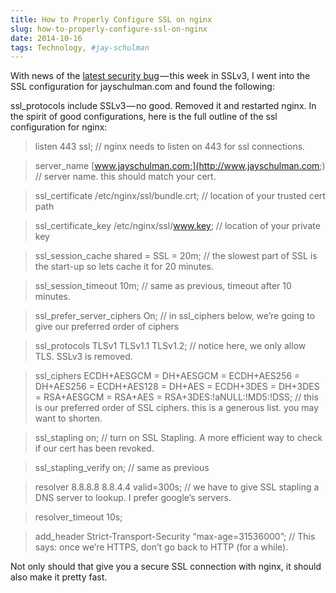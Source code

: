 ```yaml
---
title: How to Properly Configure SSL on nginx
slug: how-to-properly-configure-ssl-on-nginx
date: 2014-10-16
tags: Technology, #jay-schulman
---
```


With news of the [latest security bug](http://googleonlinesecurity.blogspot.com/2014/10/this-poodle-bites-exploiting-ssl-30.html) — this week in SSLv3, I went into the SSL configuration for jayschulman.com and found the following:

ssl_protocols include SSLv3 — no good. Removed it and restarted nginx. In the spirit of good configurations, here is the full outline of the ssl configuration for nginx:

> listen 443 ssl; // nginx needs to listen on 443 for ssl connections.

> server_name [www.jayschulman.com;](http://www.jayschulman.com;) // server name. this should match your cert.

> ssl_certificate /etc/nginx/ssl/bundle.crt; // location of your trusted cert path

> ssl_certificate_key /etc/nginx/ssl/www.key; // location of your private key

> ssl_session_cache shared = SSL = 20m; // the slowest part of SSL is the start-up so lets cache it for 20 minutes.

> ssl_session_timeout 10m; // same as previous, timeout after 10 minutes.

> ssl_prefer_server_ciphers On; // in ssl_ciphers below, we’re going to give our preferred order of ciphers

> ssl_protocols TLSv1 TLSv1.1 TLSv1.2; // notice here, we only allow TLS. SSLv3 is removed.

> ssl_ciphers ECDH+AESGCM = DH+AESGCM = ECDH+AES256 = DH+AES256 = ECDH+AES128 = DH+AES = ECDH+3DES = DH+3DES = RSA+AESGCM = RSA+AES = RSA+3DES:!aNULL:!MD5:!DSS; // this is our preferred order of SSL ciphers. this is a generous list. you may want to shorten.

> ssl_stapling on; // turn on SSL Stapling. A more efficient way to check if our cert has been revoked.

> ssl_stapling_verify on; // same as previous

> resolver 8.8.8.8 8.8.4.4 valid=300s; // we have to give SSL stapling a DNS server to lookup. I prefer google’s servers.

> resolver_timeout 10s;

> add_header Strict-Transport-Security “max-age=31536000”; // This says: once we’re HTTPS, don’t go back to HTTP (for a while).

Not only should that give you a secure SSL connection with nginx, it should also make it pretty fast.
